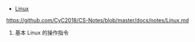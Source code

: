 - [Linux](https://github.com/linw7/Skill-Tree/blob/master/Linux工具.md)

https://github.com/CyC2018/CS-Notes/blob/master/docs/notes/Linux.md

1. 基本 Linux 的操作指令